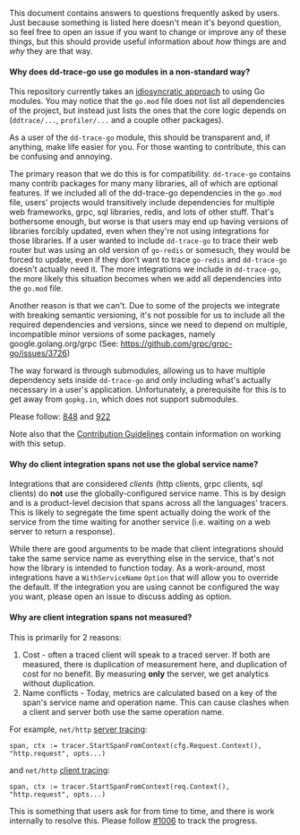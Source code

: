 This document contains answers to questions frequently asked by users. Just because something is listed here doesn't mean it's beyond question, so feel free to open an issue if you want to change or improve any of these things, but this should provide useful information about *how* things are and *why* they are that way.

#### Why does dd-trace-go use go modules in a non-standard way?
This repository currently takes an [idiosyncratic approach](https://github.com/DataDog/dd-trace-go/issues/810) to using Go modules. You may notice that the `go.mod` file does not list all dependencies of the project, but instead just lists the ones that the core logic depends on (`ddtrace/...`, `profiler/...` and a couple other packages).

As a user of the `dd-trace-go` module, this should be transparent and, if anything, make life easier for you. For those wanting to contribute, this can be confusing and annoying.

The primary reason that we do this is for compatibility. `dd-trace-go` contains many contrib packages for many many libraries, all of which are optional features. If we included all of the dd-trace-go dependencies in the `go.mod` file, users' projects would transitively include dependencies for multiple web frameworks, grpc, sql libraries, redis, and lots of other stuff. That's bothersome enough, but worse is that users may end up having versions of libraries forcibly updated, even when they're not using integrations for those libraries. If a user wanted to include `dd-trace-go` to trace their web router but was using an old version of `go-redis` or somesuch, they would be forced to update, even if they don't want to trace `go-redis` and `dd-trace-go` doesn't actually need it. The more integrations we include in `dd-trace-go`, the more likely this situation becomes when we add all dependencies into the `go.mod` file.

Another reason is that we can't. Due to some of the projects we integrate with breaking semantic versioning, it's not possible for us to include all the required dependencies and versions, since we need to depend on multiple, incompatible minor versions of some packages, namely google.golang.org/grpc (See: https://github.com/grpc/grpc-go/issues/3726)

The way forward is through submodules, allowing us to have multiple dependency sets inside `dd-trace-go` and only including what's actually necessary in a user's application. Unfortunately, a prerequisite for this is to get away from `gopkg.in`, which does not support submodules.

Please follow: [848](https://github.com/DataDog/dd-trace-go/issues/848) and [922](https://github.com/DataDog/dd-trace-go/pull/922)

Note also that the [Contribution Guidelines](https://github.com/DataDog/dd-trace-go/blob/v1/CONTRIBUTING.md#go-modules) contain information on working with this setup.


#### Why do client integration spans not use the global service name?
Integrations that are considered *clients* (http clients, grpc clients, sql clients) do **not** use the globally-configured service name. This is by design and is a product-level decision that spans across all the languages' tracers. This is likely to segregate the time spent actually doing the work of the service from the time waiting for another service (i.e. waiting on a web server to return a response).

While there are good arguments to be made that client integrations should take the same service name as everything else in the service, that's not how the library is intended to function today. As a work-around, most integrations have a `WithServiceName` `Option` that will allow you to override the default. If the integration you are using cannot be configured the way you want, please open an issue to discuss adding as option.

#### Why are client integration spans not measured?
This is primarily for 2 reasons:
1. Cost - often a traced client will speak to a traced server. If both are measured, there is duplication of measurement here, and duplication of cost for no benefit. By measuring **only** the server, we get analytics without duplication. 
2. Name conflicts - Today, metrics are calculated based on a key of the span's service name and operation name. This can cause clashes when a client and server both use the same operation name.

For example, `net/http` [server tracing](https://github.com/DataDog/dd-trace-go/blob/f86a82b0ae679be3bbd2fe3652ae17f06aabd960/contrib/internal/httputil/trace.go#L52):
```
span, ctx := tracer.StartSpanFromContext(cfg.Request.Context(), "http.request", opts...)
```

and `net/http` [client tracing](https://github.com/DataDog/dd-trace-go/blob/f86a82b0ae679be3bbd2fe3652ae17f06aabd960/contrib/net/http/roundtripper.go#L39):
```
span, ctx := tracer.StartSpanFromContext(req.Context(), "http.request", opts...)
```

This is something that users ask for from time to time, and there is work internally to resolve this. Please follow [#1006](https://github.com/DataDog/dd-trace-go/issues/1006) to track the progress.

